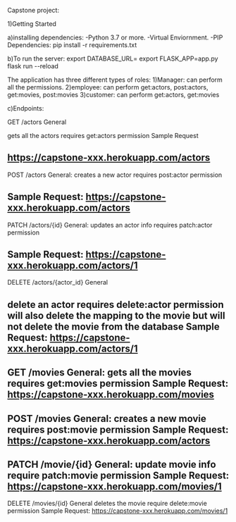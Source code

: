 Capstone project:

1)Getting Started

a)installing dependencies:
-Python 3.7 or more.
-Virtual Enviornment.
-PIP Dependencies: pip install -r requirements.txt

b)To run the server:
export DATABASE_URL=<database-connection-url>
export FLASK_APP=app.py
flask run --reload


The application has three different types of roles:
1)Manager:
can perform all the permissions.
2)employee:
can perform get:actors, post:actors, get:movies, post:movies
3)customer:
can perform get:actors, get:movies 



c)Endpoints:



GET /actors
General

gets all the actors
requires get:actors permission
Sample Request

https://capstone-xxx.herokuapp.com/actors
-----------------------------------------
POST /actors
General:
creates a new actor
requires post:actor permission

Sample Request:
https://capstone-xxx.herokuapp.com/actors
-----------------------------------------
PATCH /actors/{id}
General:
updates an actor info 
requires patch:actor permission

Sample Request:
https://capstone-xxx.herokuapp.com/actors/1
-------------------------------------------
DELETE /actors/{actor_id}
General

delete an actor
requires delete:actor permission
will also delete the mapping to the movie but will not delete the movie from the database
Sample Request:
https://capstone-xxx.herokuapp.com/actors/1
--------------------------------------------
GET /movies
General:
gets all the movies
requires get:movies permission
Sample Request:
https://capstone-xxx.herokuapp.com/movies
---------------------------------------------
POST /movies
General:
creates a new movie
requires post:movie permission
Sample Request:
https://capstone-xxx.herokuapp.com/actors
----------------------------------------------
PATCH /movie/{id}
General:
update movie info 
require patch:movie permission
Sample Request:
https://capstone-xxx.herokuapp.com/movies/1
-----------------------------------------------
DELETE /movies/{id}
General
deletes the movie
require delete:movie permission
Sample Request:
https://capstone-xxx.herokuapp.com/movies/1









